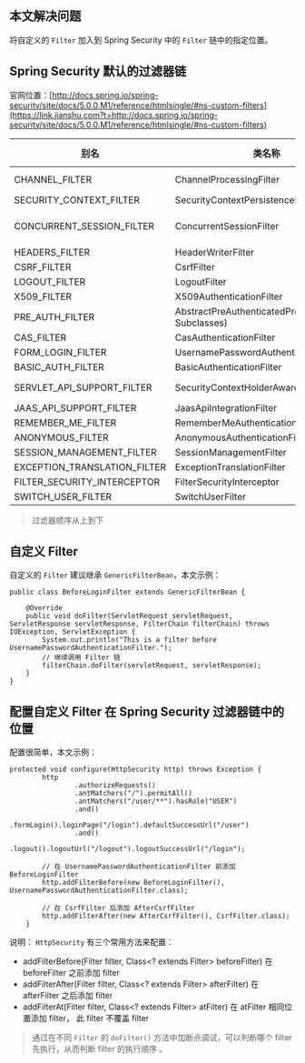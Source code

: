 ## 本文解决问题

将自定义的 `Filter` 加入到 Spring Security 中的 `Filter` 链中的指定位置。

## Spring Security 默认的过滤器链

官网位置：[http://docs.spring.io/spring-security/site/docs/5.0.0.M1/reference/htmlsingle/#ns-custom-filters](https://link.jianshu.com?t=http://docs.spring.io/spring-security/site/docs/5.0.0.M1/reference/htmlsingle/#ns-custom-filters)

| 别名                         | 类名称                                                | Namespace Element or Attribute         |
| ---------------------------- | ----------------------------------------------------- | -------------------------------------- |
| CHANNEL_FILTER               | ChannelProcessingFilter                               | http/intercept-url@requires-channel    |
| SECURITY_CONTEXT_FILTER      | SecurityContextPersistenceFilter                      | http                                   |
| CONCURRENT_SESSION_FILTER    | ConcurrentSessionFilter                               | session-management/concurrency-control |
| HEADERS_FILTER               | HeaderWriterFilter                                    | http/headers                           |
| CSRF_FILTER                  | CsrfFilter                                            | http/csrf                              |
| LOGOUT_FILTER                | LogoutFilter                                          | http/logout                            |
| X509_FILTER                  | X509AuthenticationFilter                              | http/x509                              |
| PRE_AUTH_FILTER              | AbstractPreAuthenticatedProcessingFilter( Subclasses) | N/A                                    |
| CAS_FILTER                   | CasAuthenticationFilter                               | N/A                                    |
| FORM_LOGIN_FILTER            | UsernamePasswordAuthenticationFilter                  | http/form-login                        |
| BASIC_AUTH_FILTER            | BasicAuthenticationFilter                             | http/http-basic                        |
| SERVLET_API_SUPPORT_FILTER   | SecurityContextHolderAwareRequestFilter               | http/@servlet-api-provision            |
| JAAS_API_SUPPORT_FILTER      | JaasApiIntegrationFilter                              | http/@jaas-api-provision               |
| REMEMBER_ME_FILTER           | RememberMeAuthenticationFilter                        | http/remember-me                       |
| ANONYMOUS_FILTER             | AnonymousAuthenticationFilter                         | http/anonymous                         |
| SESSION_MANAGEMENT_FILTER    | SessionManagementFilter                               | session-management                     |
| EXCEPTION_TRANSLATION_FILTER | ExceptionTranslationFilter                            | http                                   |
| FILTER_SECURITY_INTERCEPTOR  | FilterSecurityInterceptor                             | http                                   |
| SWITCH_USER_FILTER           | SwitchUserFilter                                      | N/A                                    |

> 过滤器顺序从上到下

## 自定义 Filter

自定义的 `Filter` 建议继承 `GenericFilterBean`，本文示例：

```
public class BeforeLoginFilter extends GenericFilterBean {

    @Override
    public void doFilter(ServletRequest servletRequest, ServletResponse servletResponse, FilterChain filterChain) throws IOException, ServletException {
        System.out.println("This is a filter before UsernamePasswordAuthenticationFilter.");
        // 继续调用 Filter 链
        filterChain.doFilter(servletRequest, servletResponse);
    }
}
```

## 配置自定义 Filter 在 Spring Security 过滤器链中的位置

配置很简单，本文示例：

```
protected void configure(HttpSecurity http) throws Exception {
        http
                .authorizeRequests()
                .antMatchers("/").permitAll()
                .antMatchers("/user/**").hasRole("USER")
                .and()
                .formLogin().loginPage("/login").defaultSuccessUrl("/user")
                .and()
                .logout().logoutUrl("/logout").logoutSuccessUrl("/login");

        // 在 UsernamePasswordAuthenticationFilter 前添加 BeforeLoginFilter
        http.addFilterBefore(new BeforeLoginFilter(), UsernamePasswordAuthenticationFilter.class);

        // 在 CsrfFilter 后添加 AfterCsrfFilter
        http.addFilterAfter(new AfterCsrfFilter(), CsrfFilter.class);
    }
```

说明：
 `HttpSecurity` 有三个常用方法来配置：

- addFilterBefore(Filter filter, Class<? extends Filter> beforeFilter)
   在 beforeFilter 之前添加 filter
- addFilterAfter(Filter filter, Class<? extends Filter> afterFilter)
   在 afterFilter 之后添加 filter
- addFilterAt(Filter filter, Class<? extends Filter> atFilter)
   在 atFilter 相同位置添加 filter， 此 filter 不覆盖 filter

> 通过在不同 `Filter` 的 `doFilter()` 方法中加断点调试，可以判断哪个 filter 先执行，从而判断 filter 的执行顺序 。


